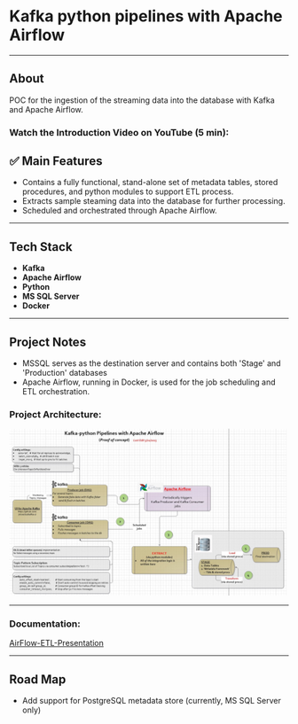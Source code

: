 # Kafka python pipelines with Apache Airflow

---

## About

POC for the ingestion of the streaming data into the database with Kafka and Apache Airflow.

### Watch the Introduction Video on YouTube (5 min):


## ✅ Main Features

- Contains a fully functional, stand-alone set of metadata tables, stored procedures, and python modules to support ETL process.
- Extracts sample steaming data into the database for further processing.
- Scheduled and orchestrated through Apache Airflow.

---

## Tech Stack

- **Kafka**
- **Apache Airflow**
- **Python**
- **MS SQL Server**
- **Docker** 

---

## Project Notes

- MSSQL serves as the destination server and contains both 'Stage' and 'Production' databases
- Apache Airflow, running in Docker, is used for the job scheduling and ETL orchestration.
  
### Project Architecture: 

<img src="diagrams/Kafka-Project-architecture.jpg" alt="Example" width="500" hight="300"/>

---

### Documentation:

[AirFlow-ETL-Presentation](https://github.com/klionsky123/dmk-airflow-etl/blob/main/diagrams/AirFlow-ETL-Presentation.pdf)

---

## Road Map

- Add support for PostgreSQL metadata store (currently, MS SQL Server only)



